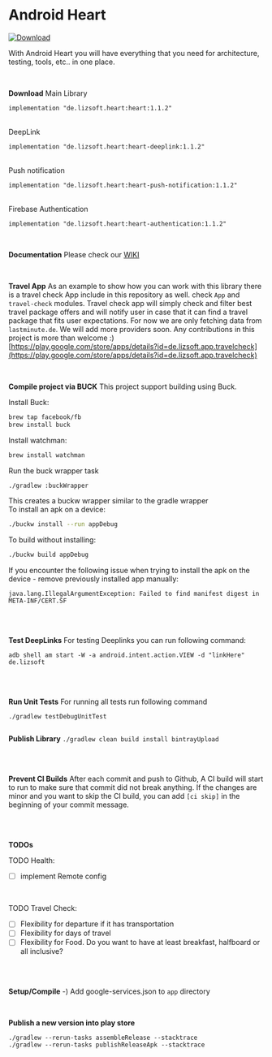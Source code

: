 # Android Heart

[ ![Download](https://api.bintray.com/packages/lizsoft/heart/heart/images/download.svg) ](https://bintray.com/lizsoft/heart/heart/_latestVersion)

With Android Heart you will have everything that you need for architecture, testing, tools, etc.. in one place.

<br>

**Download**
Main Library

    implementation "de.lizsoft.heart:heart:1.1.2"
<br>
DeepLink

    implementation "de.lizsoft.heart:heart-deeplink:1.1.2"
<br>
Push notification

    implementation "de.lizsoft.heart:heart-push-notification:1.1.2"
<br>
Firebase Authentication

    implementation "de.lizsoft.heart:heart-authentication:1.1.2"


<br>

**Documentation**
Please check our [WIKI](https://github.com/omegasoft7/Android-Heart/wiki)

<br>

**Travel App**
As an example to show how you can work with this library there is a travel check App include in this repository as well. check `App` and `travel-check` modules.
Travel check app will simply check and filter best travel package offers and will notify user in case that it can find a travel package that fits user expectations. For now we are only fetching data from `lastminute.de`. We will add more providers soon.
Any contributions in this project is more than welcome :)
[https://play.google.com/store/apps/details?id=de.lizsoft.app.travelcheck](https://play.google.com/store/apps/details?id=de.lizsoft.app.travelcheck)


<br>

**Compile project via BUCK**
This project support building using Buck.  
  
Install Buck:  
  
```sh  
brew tap facebook/fb  
brew install buck  
```  
  
Install watchman:  
```sh  
brew install watchman  
```  
Run the buck wrapper task  
```sh  
./gradlew :buckWrapper  
```  
This creates a buckw wrapper similar to the gradle wrapper  
To install an apk on a device:  
```sh  
./buckw install --run appDebug  
```  
To build without installing:  
```sh  
./buckw build appDebug  
```  
If you encounter the following issue when trying to install the apk on the device - remove previously installed app manually:  
```  
java.lang.IllegalArgumentException: Failed to find manifest digest in META-INF/CERT.SF  
```  
<br>
<br>
  
**Test DeepLinks**
For testing Deeplinks you can run following command:  
```  
adb shell am start -W -a android.intent.action.VIEW -d "linkHere" de.lizsoft  
```  
<br>
<br>
  
**Run Unit Tests**
For running all tests run following command  
```  
./gradlew testDebugUnitTest  
  
```  
  
  
**Publish Library**
```./gradlew clean build install bintrayUpload```  
  
<br>
<br>

**Prevent CI Builds**
After each commit and push to Github, A CI build will start to run to make sure that commit did not break anything.
If the changes are minor and you want to skip the CI build, you can add ```[ci skip]``` in the beginning of your commit message.  
   
<br>
<br>

  **TODOs**
  
TODO Health:
- [ ] implement Remote config  
   
<br>

TODO Travel Check:  
- [ ] Flexibility for departure if it has transportation  
- [ ] Flexibility for days of travel  
- [ ] Flexibility for Food. Do you want to have at least breakfast, halfboard or all inclusive?  
  
<br>
<br>

**Setup/Compile**
-) Add google-services.json to `app` directory   
  
<br>
  
**Publish a new version into play store** 
```  
./gradlew --rerun-tasks assembleRelease --stacktrace  
./gradlew --rerun-tasks publishReleaseApk --stacktrace  
```